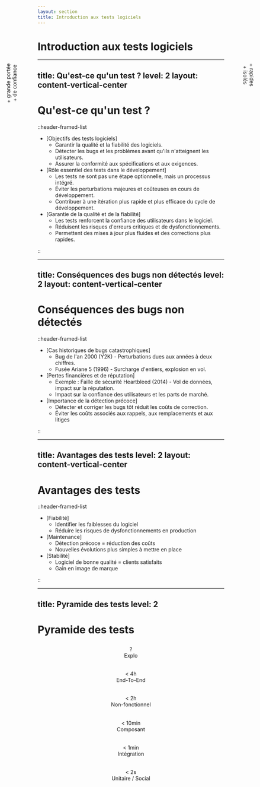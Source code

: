 ```yaml
---
layout: section
title: Introduction aux tests logiciels
---
```


# Introduction aux tests logiciels

---
title: Qu'est-ce qu'un test ?
level: 2
layout: content-vertical-center
---

# Qu'est-ce qu'un test ?

::header-framed-list

- [Objectifs des tests logiciels]
    - Garantir la qualité et la fiabilité des logiciels.
    - Détecter les bugs et les problèmes avant qu'ils n'atteignent les utilisateurs.
    - Assurer la conformité aux spécifications et aux exigences.
- [Rôle essentiel des tests dans le développement]
    - Les tests ne sont pas une étape optionnelle, mais un processus intégré.
    - Éviter les perturbations majeures et coûteuses en cours de développement.
    - Contribuer à une itération plus rapide et plus efficace du cycle de développement.
- [Garantie de la qualité et de la fiabilité]
    - Les tests renforcent la confiance des utilisateurs dans le logiciel.
    - Réduisent les risques d'erreurs critiques et de dysfonctionnements.
    - Permettent des mises à jour plus fluides et des corrections plus rapides.

::

---
title: Conséquences des bugs non détectés
level: 2
layout: content-vertical-center
---

# Conséquences des bugs non détectés

::header-framed-list

- [Cas historiques de bugs catastrophiques]
    - Bug de l'an 2000 (Y2K) - Perturbations dues aux années à deux chiffres.
    - Fusée Ariane 5 (1996) - Surcharge d'entiers, explosion en vol.
- [Pertes financières et de réputation]
    - Exemple : Faille de sécurité Heartbleed (2014) - Vol de données, impact sur la réputation.
    - Impact sur la confiance des utilisateurs et les parts de marché.
- [Importance de la détection précoce]
    - Détecter et corriger les bugs tôt réduit les coûts de correction.
    - Éviter les coûts associés aux rappels, aux remplacements et aux litiges

::

---
title: Avantages des tests
level: 2
layout: content-vertical-center
---

# Avantages des tests

::header-framed-list

- [Fiabilité]
    - Identifier les faiblesses du logiciel
    - Réduire les risques de dysfonctionnements en production
- [Maintenance]
    - Détection précoce = réduction des coûts
    - Nouvelles évolutions plus simples à mettre en place
- [Stabilité]
    - Logiciel de bonne qualité = clients satisfaits
    - Gain en image de marque

::

---
title: Pyramide des tests
level: 2
---

# Pyramide des tests

<div class="vertical-text-left">+ grande portée <br/>+ de confiance</div>
<div class="vertical-text-right">+ rapides <br/>+ isolés</div>

<Arrow x1="200" y1="495" x2="200" y2="96" />
<Arrow x1="775" y1="96" x2="775" y2="495" />

<div class="center">
    <div class="pyramid">
      <div class="pyramid__section"><div>?</div><div>Explo</div></div>
      <div class="pyramid__section"><div>< 4h</div><div>End-To-End</div></div>
      <div class="pyramid__section"><div>< 2h</div><div>Non-fonctionnel</div></div>
      <div class="pyramid__section"><div>< 10min</div><div>Composant</div></div>
      <div class="pyramid__section"><div>< 1min</div><div>Intégration</div></div>
      <div class="pyramid__section"><div>< 2s</div><div>Unitaire / Social</div></div>
    </div>
</div>

<style>
    .vertical-text-left {
        position: absolute;
        top: 225px;
        left: 140px;
        writing-mode: vertical-rl;
        text-orientation: mixed;
        transform: rotate(180deg);
        text-align: center;
    }

    .vertical-text-right {
        position: absolute;
        top: 225px;
        right: 145px;
        writing-mode: vertical-rl;
        text-orientation: mixed;
        text-align: center;
    }

    .center {
        display: flex;
        justify-content: center;
        align-items: center;
    }
    .pyramid {
      width: 500px;
      display: flex;
      flex-direction: column;
      height: 400px;
      -webkit-clip-path: polygon(50% 0, 100% 100%, 0 100%);
      clip-path: polygon(50% 0, 100% 100%, 0 100%);
        text-align: center;
    }


    .pyramid__section {
      flex: 1 1 100%;
      padding-top: 6px;
      margin-bottom: 2px;
    }

    .pyramid__section:nth-of-type(1) {
      padding-top: 8px;
      background-color: var(--slidev-theme-primary);
    }

    .pyramid__section:nth-of-type(2) {
      background-color: var(--slidev-theme-variant1);
    }

    .pyramid__section:nth-of-type(3) {
      background-color: var(--slidev-theme-variant2);
    }

    .pyramid__section:nth-of-type(4) {
      background-color: var(--slidev-theme-variant3);
    }

    .pyramid__section:nth-of-type(5) {
      background-color: var(--slidev-theme-variant4);
    }

    .pyramid__section:nth-of-type(6) {
      background-color: var(--slidev-theme-variant5);
    }

</style>